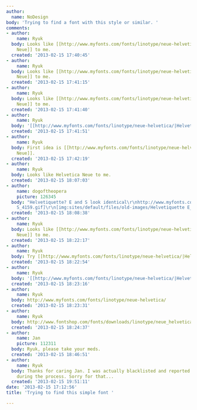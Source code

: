 ```yaml
---
author:
  name: NoDesign
body: 'Trying to find a font with this style or similar. '
comments:
- author:
    name: Ryuk
  body: Looks like [[http://www.myfonts.com/fonts/linotype/neue-helvetica/|Helvetica
    Neue]] to me.
  created: '2013-02-15 17:40:45'
- author:
    name: Ryuk
  body: Looks like [[http://www.myfonts.com/fonts/linotype/neue-helvetica/|Helvetica
    Neue]] to me.
  created: '2013-02-15 17:41:15'
- author:
    name: Ryuk
  body: Looks like [[http://www.myfonts.com/fonts/linotype/neue-helvetica/|Helvetica
    Neue]] to me.
  created: '2013-02-15 17:41:40'
- author:
    name: Ryuk
  body: '[[http://www.myfonts.com/fonts/linotype/neue-helvetica/|Helvetica Neue]]'
  created: '2013-02-15 17:41:51'
- author:
    name: Ryuk
  body: First idea is [[http://www.myfonts.com/fonts/linotype/neue-helvetica/|Helvetica
    Neue]].
  created: '2013-02-15 17:42:19'
- author:
    name: Ryuk
  body: Looks like Helvetica Neue to me.
  created: '2013-02-15 18:07:03'
- author:
    name: dogoftheopera
    picture: 126345
  body: "Helvetiquette? E and S look identical\r\nhttp://www.myfonts.com/fonts/k-type/helvetiquette/regular/\r\n[img:sites/default/files/old-images/Helvetiquette
    S_4159.gif]\r\n[img:sites/default/files/old-images/Helvetiquette E_4252.gif]"
  created: '2013-02-15 18:08:38'
- author:
    name: Ryuk
  body: Looks like [[http://www.myfonts.com/fonts/linotype/neue-helvetica/|Helvetica
    Neue]] to me.
  created: '2013-02-15 18:22:17'
- author:
    name: Ryuk
  body: Try [[http://www.myfonts.com/fonts/linotype/neue-helvetica/|Helvetica Neue]].
  created: '2013-02-15 18:22:54'
- author:
    name: Ryuk
  body: '[[http://www.myfonts.com/fonts/linotype/neue-helvetica/|Helvetica Neue]]'
  created: '2013-02-15 18:23:16'
- author:
    name: Ryuk
  body: http://www.myfonts.com/fonts/linotype/neue-helvetica/
  created: '2013-02-15 18:23:31'
- author:
    name: Ryuk
  body: http://www.fontshop.com/fonts/downloads/linotype/neue_helvetica_pro_vp/
  created: '2013-02-15 18:24:37'
- author:
    name: Jan
    picture: 112311
  body: Ryuk, please take your meds.
  created: '2013-02-15 18:46:51'
- author:
    name: Ryuk
  body: Thanks for caring Jan. I was actually blacklisted and reported as spammer
    during the process. Sorry for that...
  created: '2013-02-15 19:51:11'
date: '2013-02-15 17:12:56'
title: 'Trying to find this simple font '

---
```

